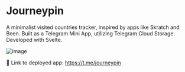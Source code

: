 # Journeypin

A minimalist visited countries tracker, inspired by apps like Skratch and Been. Built as a Telegram Mini App, utilizing Telegram Cloud Storage. Developed with Svelte.

![image](https://github.com/user-attachments/assets/1f7e2b98-efde-4ba9-b11e-bcea6659a9a9)


🔗 Link to deployed app: https://t.me/journeypin
